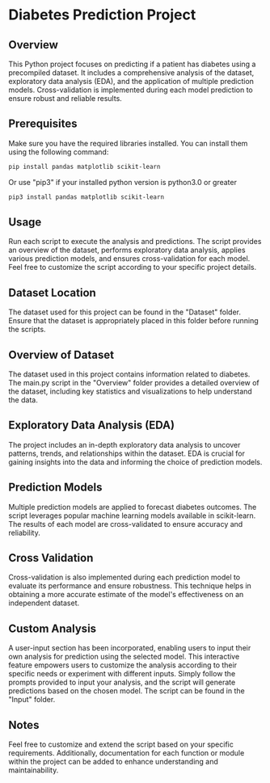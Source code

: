 # Diabetes Prediction Project

## Overview

This Python project focuses on predicting if a patient has diabetes using a precompiled dataset. It includes a comprehensive analysis of the dataset, exploratory data analysis (EDA), and the application of multiple prediction models. Cross-validation is implemented during each model prediction to ensure robust and reliable results.

## Prerequisites

Make sure you have the required libraries installed. You can install them using the following command:

```bash
pip install pandas matplotlib scikit-learn
```
Or use "pip3" if your installed python version is python3.0 or greater

```bash
pip3 install pandas matplotlib scikit-learn
```

## Usage

Run each script to execute the analysis and predictions. The script provides an overview of the dataset, performs exploratory data analysis, applies various prediction models, and ensures cross-validation for each model. Feel free to customize the script according to your specific project details.

## Dataset Location
The dataset used for this project can be found in the "Dataset" folder. Ensure that the dataset is appropriately placed in this folder before running the scripts.

## Overview of Dataset

The dataset used in this project contains information related to diabetes. The main.py script in the "Overview" folder provides a detailed overview of the dataset, including key statistics and visualizations to help understand the data.

## Exploratory Data Analysis (EDA)

The project includes an in-depth exploratory data analysis to uncover patterns, trends, and relationships within the dataset. EDA is crucial for gaining insights into the data and informing the choice of prediction models.

## Prediction Models

Multiple prediction models are applied to forecast diabetes outcomes. The script leverages popular machine learning models available in scikit-learn. The results of each model are cross-validated to ensure accuracy and reliability.

## Cross Validation

Cross-validation is also implemented during each prediction model to evaluate its performance and ensure robustness. This technique helps in obtaining a more accurate estimate of the model's effectiveness on an independent dataset.

## Custom Analysis

A user-input section has been incorporated, enabling users to input their own analysis for prediction using the selected model. This interactive feature empowers users to customize the analysis according to their specific needs or experiment with different inputs. Simply follow the prompts provided to input your analysis, and the script will generate predictions based on the chosen model. The script can be found in the "Input" folder.

## Notes

Feel free to customize and extend the script based on your specific requirements. Additionally, documentation for each function or module within the project can be added to enhance understanding and maintainability.

